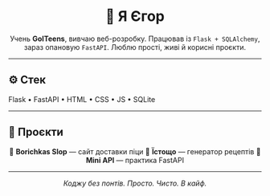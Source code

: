 <h1 align="center">👋 Я Єгор</h1>

<p align="center">
  Учень <strong>GoITeens</strong>, вивчаю веб-розробку.  
  Працював із <code>Flask + SQLAlchemy</code>, зараз опановую <code>FastAPI</code>.  
  Люблю прості, живі й корисні проєкти.
</p>

---

## ⚙️ Стек
Flask • FastAPI • HTML • CSS • JS • SQLite

---

## 🧩 Проєкти

<p align="center">
  🍕 <strong>Borichkas Slop</strong> — сайт доставки піци  
  🍳 <strong>Їстощо</strong> — генератор рецептів  
  🔐 <strong>Mini API</strong> — практика FastAPI
</p>

---

<p align="center"><em>Коджу без понтів. Просто. Чисто. В кайф.</em></p>